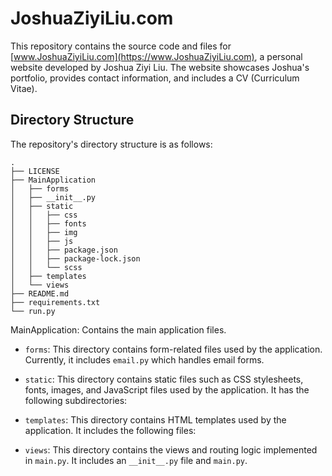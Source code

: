 # JoshuaZiyiLiu.com

This repository contains the source code and files for [www.JoshuaZiyiLiu.com](https://www.JoshuaZiyiLiu.com), a personal website developed by Joshua Ziyi Liu. The website showcases Joshua's portfolio, provides contact information, and includes a CV (Curriculum Vitae).

## Directory Structure

The repository's directory structure is as follows:

```
.
├── LICENSE
├── MainApplication
│   ├── forms
│   ├── __init__.py
│   ├── static
│   │   ├── css
│   │   ├── fonts
│   │   ├── img
│   │   ├── js
│   │   ├── package.json
│   │   ├── package-lock.json
│   │   └── scss
│   ├── templates
│   └── views
├── README.md
├── requirements.txt
└── run.py
```

MainApplication: Contains the main application files.

- `forms`: This directory contains form-related files used by the application. Currently, it includes `email.py` which handles email forms.

- `static`: This directory contains static files such as CSS stylesheets, fonts, images, and JavaScript files used by the application. It has the following subdirectories:

- `templates`: This directory contains HTML templates used by the application. It includes the following files:

- `views`: This directory contains the views and routing logic implemented in `main.py`. It includes an `__init__.py` file and `main.py`.
